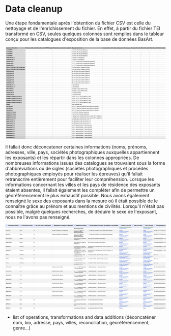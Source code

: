 # Data cleanup

Une étape fondamentale après l'obtention du fichier CSV est celle du nettoyage et de l'enrichissement du fichier. En effet, à partir du fichier TEI transformé en CSV, seules quelques colonnes sont remplies dans le tableur conçu pour les catalogues d'exposition de la base de données BasArt.  &#x20;

![Extrait du fichier CSV tel qu'il est généré à partir du fichier TEI](../.gitbook/assets/csvexemple.png)

Il fallait donc déconcatener certaines informations (noms, prénoms, adresses, ville, pays, sociétés photographiques auxquelles appartiennent les exposants) et les répartir dans les colonnes appropriées. De nombreuses informations issues des catalogues se trouvaient sous la forme d'abbréviations ou de sigles (sociétés photographiques et procédés photographiques employés pour réaliser les épreuves) qu'il fallait retranscrire entièrement pour faciliter leur compréhension. Lorsque les informations concernant les villes et les pays de résidence des exposants étaient absentes, il fallait également les compléter afin de permettre un géoréférencement le plus exhaustif possible. Nous avons également renseigné le sexe des exposants dans la mesure où il était possible de le connaître grâce au prénom et aux mentions de civilités. Lorsqu'il n'était pas possible, malgré quelques recherches, de déduire le sexe de l'exposant, nous ne l'avons pas renseigné. &#x20;

![Extrait du fichier CSV enrichi sur OpenRefine](../.gitbook/assets/openrefine.png)

* list of operations, transformations and data additions (déconcaténer nom, bio, adresse, pays, villes, reconciliation, géoréférencement, genre...)
